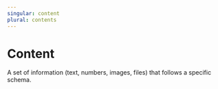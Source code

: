 ```yaml
---
singular: content
plural: contents
---
```

# Content

A set of information (text, numbers, images, files) that follows a specific schema.
